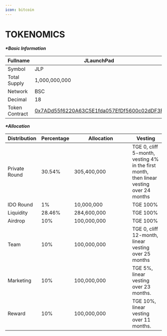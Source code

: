 ```yaml
---
icon: bitcoin
---
```


# TOKENOMICS

_**\*Basic Information**_

| Fullname       | JLaunchPad                                                                                                         |
| -------------- | ------------------------------------------------------------------------------------------------------------------ |
| Symbol         | JLP                                                                                                                |
| Total Supply   | 1,000,000,000                                                                                                      |
| Network        | BSC                                                                                                                |
| Decimal        | 18                                                                                                                 |
| Token Contract | [0x7ADd55f6220A63C5E1fda057EfDf5600c02dDF3F](https://bscscan.com/token/0x7add55f6220a63c5e1fda057efdf5600c02ddf3f) |

_**\*Allocation**_

<table><thead><tr><th>Distribution</th><th>Percentage</th><th width="171">Allocation</th><th>Vesting</th></tr></thead><tbody><tr><td>Private Round</td><td>30.54%</td><td>305,400,000</td><td>TGE 0, cliff 5-month, vesting 4% in the first month, then linear vesting over 24 months</td></tr><tr><td>IDO Round</td><td>1%</td><td>10,000,000</td><td>TGE 100%</td></tr><tr><td>Liquidity</td><td>28.46%</td><td>284,600,000</td><td>TGE 100%</td></tr><tr><td>Airdrop</td><td>10%</td><td>100,000,000</td><td>TGE 100%</td></tr><tr><td>Team</td><td>10%</td><td>100,000,000</td><td>TGE 0, cliff 12-month, linear vesting over 25 months</td></tr><tr><td>Marketing</td><td>10%</td><td>100,000,000</td><td>TGE 5%, linear vesting over 23 months.</td></tr><tr><td>Reward</td><td>10%</td><td>100,000,000</td><td>TGE 10%, linear vesting over 11 months.</td></tr></tbody></table>
